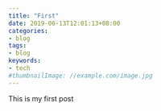 ```yaml
---
title: "First"
date: 2019-06-13T12:01:13+08:00
categories:
- blog
tags:
- blog
keywords:
- tech
#thumbnailImage: //example.com/image.jpg
---
```


<!--more-->
This is my first post
